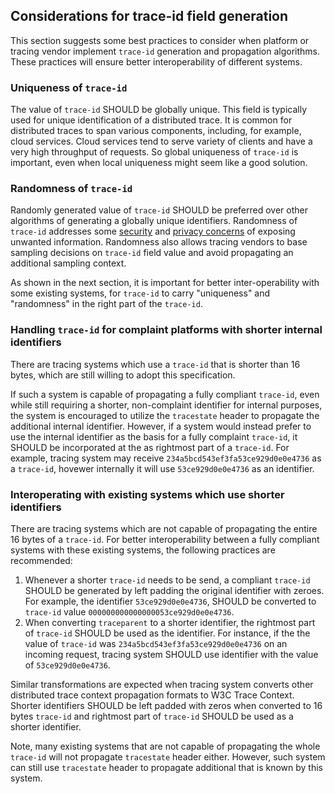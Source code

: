 ## Considerations for trace-id field generation

This section suggests some best practices to consider when platform or tracing
vendor implement `trace-id` generation and propagation algorithms. These
practices will ensure better interoperability of different systems.

### Uniqueness of `trace-id`

The value of `trace-id` SHOULD be globally unique. This field is typically used
for unique identification of a <a>distributed trace</a>. It is common for
<a>distributed traces</a> to span various components, including, for example,
cloud services. Cloud services tend to serve variety of clients and have a very
high throughput of requests. So global uniqueness of `trace-id` is important,
even when local uniqueness might seem like a good solution.

### Randomness of `trace-id`

Randomly generated value of `trace-id` SHOULD be preferred over other
algorithms of generating a globally unique identifiers. Randomness of `trace-id`
addresses some [security](#security-considerations) and [privacy
concerns](#privacy-considerations) of exposing unwanted information. Randomness
also allows tracing vendors to base sampling decisions on `trace-id` field value
and avoid propagating an additional sampling context.

As shown in the next section, it is important for better inter-operability with
some existing systems, for `trace-id` to carry "uniqueness" and "randomness" in
the right part of the `trace-id`.

### Handling `trace-id` for complaint platforms with shorter internal identifiers

There are tracing systems which use a `trace-id` that is shorter than 16 bytes,
which are still willing to adopt this specification.

If such a system is capable of propagating a fully compliant `trace-id`, even
while still requiring a shorter, non-complaint identifier for internal purposes,
the system is encouraged to utilize the `tracestate` header to propagate the
additional internal identifier. However, if a system would instead prefer to use
the internal identifier as the basis for a fully complaint `trace-id`, it SHOULD
be incorporated at the as rightmost part of a `trace-id`. For example, tracing
system may receive `234a5bcd543ef3fa53ce929d0e0e4736` as a `trace-id`, hovewer
internally it will use `53ce929d0e0e4736` as an identifier.

### Interoperating with existing systems which use shorter identifiers

There are tracing systems which are not capable of propagating the entire 16
bytes of a `trace-id`. For better interoperability between a fully compliant
systems with these existing systems, the following practices are recommended:

1. Whenever a shorter `trace-id` needs to be send, a compliant `trace-id` SHOULD
   be generated by left padding the original identifier with zeroes. For
   example, the identifier `53ce929d0e0e4736`, SHOULD be converted to
   `trace-id` value `000000000000000053ce929d0e0e4736`.
2. When converting `traceparent` to a shorter identifier, the rightmost part of
   `trace-id` SHOULD be used as the identifier. For instance, if the the value
   of `trace-id` was `234a5bcd543ef3fa53ce929d0e0e4736` on an incoming request,
   tracing system SHOULD use identifier with the value of `53ce929d0e0e4736`.

Similar transformations are expected when tracing system converts other
distributed trace context propagation formats to W3C Trace Context. Shorter
identifiers SHOULD be left padded with zeros when converted to 16 bytes
`trace-id` and rightmost part of `trace-id` SHOULD be used as a shorter
identifier.

Note, many existing systems that are not capable of propagating the whole
`trace-id` will not propagate `tracestate` header either. However, such system
can still use `tracestate` header to propagate additional that is known by this
system.

